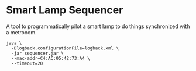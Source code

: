 # Smart Lamp Sequencer

A tool to programmatically pilot a smart lamp to do things synchronized with a metronom.

````shell script
java \ 
  -Dlogback.configurationFile=logback.xml \
  -jar sequencer.jar \
  --mac-addr=C4:AC:05:42:73:A4 \
  --timeout=20
````